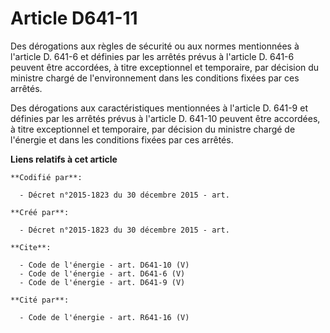 # Article D641-11

Des dérogations aux règles de sécurité ou aux normes mentionnées à l'article D. 641-6 et définies par les arrêtés prévus à
l'article D. 641-6 peuvent être accordées, à titre exceptionnel et temporaire, par décision du ministre chargé de
l'environnement dans les conditions fixées par ces arrêtés.

Des dérogations aux caractéristiques mentionnées à l'article D. 641-9 et définies par les arrêtés prévus à l'article D.
641-10 peuvent être accordées, à titre exceptionnel et temporaire, par décision du ministre chargé de l'énergie et dans les
conditions fixées par ces arrêtés.

**Liens relatifs à cet article**

	**Codifié par**:

	  - Décret n°2015-1823 du 30 décembre 2015 - art.

	**Créé par**:

	  - Décret n°2015-1823 du 30 décembre 2015 - art.

	**Cite**:

	  - Code de l'énergie - art. D641-10 (V)
	  - Code de l'énergie - art. D641-6 (V)
	  - Code de l'énergie - art. D641-9 (V)

	**Cité par**:

	  - Code de l'énergie - art. R641-16 (V)
